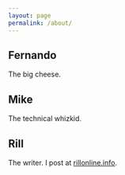 ```yaml
---
layout: page
permalink: /about/
---
```


Fernando
--------

<p> The big cheese.

Mike
----

The technical whizkid.

Rill
----

The writer. I post at [rillonline.info](https://rillonline.info).
